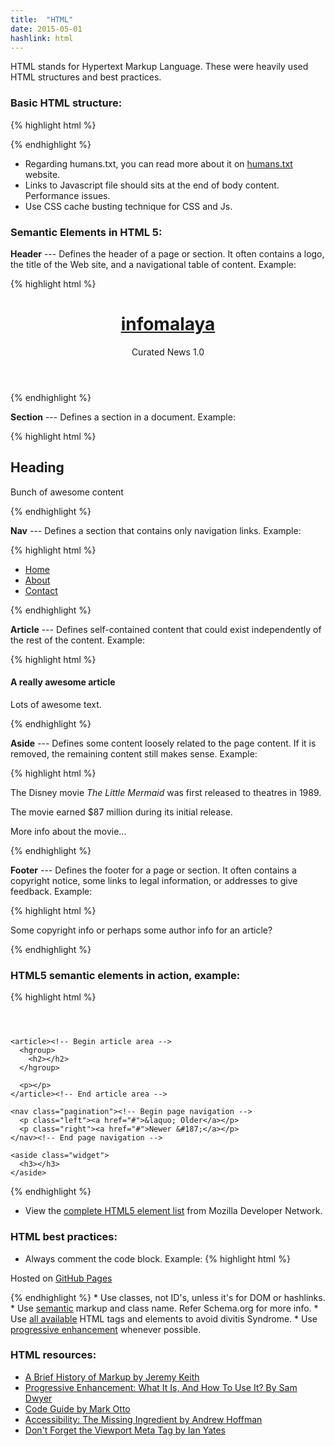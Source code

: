 ```yaml
---
title:  "HTML"
date: 2015-05-01
hashlink: html
---
```


HTML stands for Hypertext Markup Language. These were heavily used HTML structures and best practices.

### Basic HTML structure:

{% highlight html %}
<!DOCTYPE html>
<html lang="en">
<head>
  <meta charset="utf-8"/>
  <title>Page Title</title>
  <link rel="author" href="humans.txt"/>
  <link rel="stylesheet" href="style.css?v1.0"/>
  <meta name="viewport" content="width=device-width, initial-scale=1">
  <meta name="keywords" content="tags, tags, tags">
</head>

<body>

  <!-- Content goes here -->

  <script type="text/javascript" src="script.js"></script>

</body>

</html>
{% endhighlight %}

* Regarding humans.txt, you can read more about it on <a href="http://humanstxt.org/">humans.txt</a> website.
* Links to Javascript file should sits at the end of body content. Performance issues.
* Use CSS cache busting technique for CSS and Js.

### Semantic Elements in HTML 5:

**Header** --- Defines the header of a page or section. It often contains a logo, the title of the Web site, and a navigational table of content. Example:

{% highlight html %}
<header>
  <h1><a href="/">infomalaya</a></h1>
  <p class="description">Curated News 1.0</p>
</header>
{% endhighlight %}

**Section** --- Defines a section in a document. Example:

{% highlight html %}
<section>
  <h1>Heading</h1>
  <p>Bunch of awesome content</p>
</section>
{% endhighlight %}

**Nav** --- Defines a section that contains only navigation links. Example:

{% highlight html %}
<nav>
  <ul>
    <li><a href="#">Home</a></li>
    <li><a href="#">About</a></li>
    <li><a href="#">Contact</a></li>
  </ul>
</nav>
{% endhighlight %}

**Article** --- Defines self-contained content that could exist independently of the rest of the content. Example:

{% highlight html %}
<article>
  <h4>A really awesome article</h4>
  <p>Lots of awesome text.</p>
</article>
{% endhighlight %}

**Aside** --- Defines some content loosely related to the page content. If it is removed, the remaining content still makes sense. Example:

{% highlight html %}
<article>
  <p>The Disney movie <em>The Little Mermaid</em> was first released to theatres in 1989.</p>
  <aside>The movie earned $87 million during its initial release.</aside>
  <p>More info about the movie...</p>
</article>
{% endhighlight %}

**Footer** --- Defines the footer for a page or section. It often contains a copyright notice, some links to legal information, or addresses to give feedback. Example:

{% highlight html %}
<footer>
  <p>Some copyright info or perhaps some author info for an article?</p>
</footer>
{% endhighlight %}

### HTML5 semantic elements in action, example:

{% highlight html %}
<main><!-- Begin main document -->

  <header><!-- Begin header -->
    <h1></h1>
  </header><!-- End header -->

  <section class="content"><!-- Begin content section -->

    <article><!-- Begin article area -->
      <hgroup>
        <h2></h2>
      </hgroup>

      <p></p>
    </article><!-- End article area -->

    <nav class="pagination"><!-- Begin page navigation -->
      <p class="left"><a href="#">&laquo; Older</a></p> 
      <p class="right"><a href="#">Newer &#187;</a></p>
    </nav><!-- End page navigation -->

  </section><!-- End content section -->

  <section class="sidebar"><!-- Begin sidebar section -->

    <aside class="widget">
      <h3></h3>
    </aside>

  </section><!-- End sidebar section -->

  <footer><!-- Begin footer -->
    <p></p>
  </footer><!-- End footer -->

</main><!-- End main document -->
{% endhighlight %}

* View the <a href="https://developer.mozilla.org/en/docs/Web/Guide/HTML/HTML5/HTML5_element_list">complete HTML5 element list</a> from Mozilla Developer Network.

### HTML best practices:

* Always comment the code block. Example:
{% highlight html %}
<footer><!-- Begin footer -->
  <p>Hosted on <a href="#">GitHub Pages</a></p>
</footer><!-- End footer -->
{% endhighlight %}
* Use classes, not ID's, unless it's for DOM or hashlinks.
* Use <a href="http://css-tricks.com/semantic-class-names/">semantic</a> markup and class name. Refer Schema.org for more info.
* Use <a href="http://www.html-5-tutorial.com/all-html-tags.htm">all available</a> HTML tags and elements to avoid divitis Syndrome.
* Use <a href="http://alistapart.com/article/understandingprogressiveenhancement">progressive enhancement</a> whenever possible.

### HTML resources:

<ul>
  <li><a href="http://alistapart.com/article/a-brief-history-of-markup">A Brief History of Markup by Jeremy Keith</a></li>
  <li><a href="http://www.smashingmagazine.com/2009/04/22/progressive-enhancement-what-it-is-and-how-to-use-it/">Progressive Enhancement: What It Is, And How To Use It? By Sam Dwyer</a></li>
  <li><a href="http://mdo.github.io/code-guide/">Code Guide by Mark Otto</a></li>
  <li><a href="http://alistapart.com/article/accessibility-the-missing-ingredient">Accessibility: The Missing Ingredient by Andrew Hoffman</a></li>
  <li><a href="http://webdesign.tutsplus.com/articles/quick-tip-dont-forget-the-viewport-meta-tag--webdesign-5972">Don't Forget the Viewport Meta Tag by Ian Yates</a></li>
</ul>